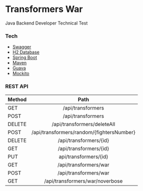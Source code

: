 # Transformers War
Java Backend Developer Technical Test

### Tech
  * [Swagger] 
  * [H2 Database] 
  * [Spring Boot] 
  * [Maven] 
  * [Guava]
  * [Mockito]

### REST API

| Method   |        Path                              |
|----------|:----------------------------------------:|
| GET      |    /api/transformers                     |
| POST     |    /api/transformers                     |
| DELETE   | /api/transformers/deleteAll              |
| POST     | /api/transformers/random/{fightersNumber}|
| DELETE   |    /api/transformers/{id}                |
| GET      |    /api/transformers/{id}                |
| PUT      |    api/transformers/{id}                 |
| GET      |    /api/transformers/war                 |
| POST     |    /api/transformers/war                 |
| GET      |    /api/transformers/war/noverbose       |





[Swagger]: <https://swagger.io/>
[H2 Database]: <http://www.h2database.com/>
[Spring Boot]: <https://spring.io/>
[Maven]: <https://maven.apache.org/>
[Guava]: <https://guava.dev/>
[Mockito]: <https://site.mockito.org/>